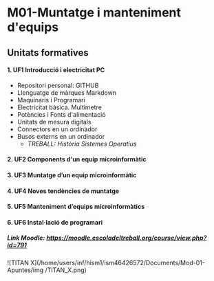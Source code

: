 # M01-Muntatge i manteniment d'equips

## Unitats formatives

#### 1. UF1 Introducció i electricitat PC
* Repositori personal: GITHUB  
* Llenguatge de màrques Markdown  
* Maquinaris i Programari  
* Electricitat bàsica. Multímetre  
* Potències i Fonts d'alimentació  
* Unitats de mesura digitals  
* Connectors en un ordinador  
* Busos externs en un ordinador
    * *TREBALL: Història Sistemes Operatius*

#### 2. UF2 Components d'un equip microinformàtic  
#### 3. UF3 Muntatge d’un equip microinformàtic  
#### 4. UF4 Noves tendències de muntatge  
#### 5. UF5 Manteniment d’equips microinformàtics
#### 6. UF6 Instal·lació de programari  

##### Link Moodle: https://moodle.escoladeltreball.org/course/view.php?id=791

![TITAN X](/home/users/inf/hism1/ism46426572/Documents/Mod-01-Apuntes/img
/TITAN_X.png)  
